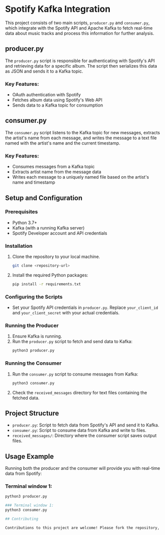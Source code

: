 # Spotify Kafka Integration

This project consists of two main scripts, `producer.py` and `consumer.py`, which integrate with the Spotify API and Apache Kafka to fetch real-time data about music tracks and process this information for further analysis.

## producer.py
The `producer.py` script is responsible for authenticating with Spotify's API and retrieving data for a specific album. The script then serializes this data as JSON and sends it to a Kafka topic.

### Key Features:
- OAuth authentication with Spotify
- Fetches album data using Spotify's Web API
- Sends data to a Kafka topic for consumption

## consumer.py
The `consumer.py` script listens to the Kafka topic for new messages, extracts the artist's name from each message, and writes the message to a text file named with the artist's name and the current timestamp.

### Key Features:
- Consumes messages from a Kafka topic
- Extracts artist name from the message data
- Writes each message to a uniquely named file based on the artist's name and timestamp

## Setup and Configuration

### Prerequisites
- Python 3.7+
- Kafka (with a running Kafka server)
- Spotify Developer account and API credentials

### Installation
1. Clone the repository to your local machine.
   ```bash
   git clone <repository-url>  
2. Install the required Python packages:
   ```bash
   pip install -r requirements.txt

### Configuring the Scripts

- Set your Spotify API credentials in `producer.py`. Replace `your_client_id` and `your_client_secret` with your actual credentials.

### Running the Producer

1. Ensure Kafka is running.
2. Run the `producer.py` script to fetch and send data to Kafka:
   ```bash
   python3 producer.py


### Running the Consumer

1. Run the `consumer.py` script to consume messages from Kafka:
   ```bash
   python3 consumer.py

2. Check the `received_messages` directory for text files containing the fetched data.

## Project Structure

- `producer.py`: Script to fetch data from Spotify's API and send it to Kafka.
- `consumer.py`: Script to consume data from Kafka and write to files.
- `received_messages/`: Directory where the consumer script saves output files.

## Usage Example

Running both the producer and the consumer will provide you with real-time data from Spotify:
   ### Terminal window 1:
   ```bash
   python3 producer.py

   ### Terminal window 1:
   python3 consumer.py

## Contributing

Contributions to this project are welcome! Please fork the repository, make your changes, and submit a pull request.




